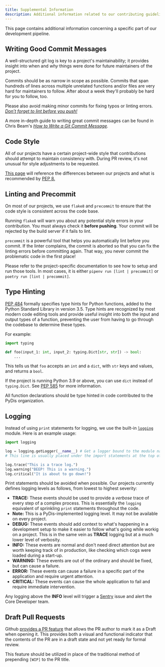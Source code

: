 ```yaml
---
title: Supplemental Information
description: Additional information related to our contributing guidelines.
---
```


This page contains additional information concerning a specific part of our development pipeline.

## Writing Good Commit Messages

A well-structured git log is key to a project's maintainability; it provides insight into when and *why* things were done for future maintainers of the project.

Commits should be as narrow in scope as possible.
Commits that span hundreds of lines across multiple unrelated functions and/or files are very hard for maintainers to follow.
After about a week they'll probably be hard for you to follow, too.

Please also avoid making minor commits for fixing typos or linting errors.
*[Don’t forget to lint before you push!](https://soundcloud.com/lemonsaurusrex/lint-before-you-push)*

A more in-depth guide to writing great commit messages can be found in Chris Beam's *[How to Write a Git Commit Message](https://chris.beams.io/posts/git-commit/).*

## Code Style

All of our projects have a certain project-wide style that contributions should attempt to maintain consistency with.
During PR review, it's not unusual for style adjustments to be requested.

[This page](../../style-guide/) will reference the differences between our projects and what is recommended by [PEP 8.](https://www.python.org/dev/peps/pep-0008/)

## Linting and Precommit

On most of our projects, we use `flake8` and `precommit` to ensure that the code style is consistent across the code base.

Running `flake8` will warn you about any potential style errors in your contribution.
You must always check it **before pushing**.
Your commit will be rejected by the build server if it fails to lint.

`precommit` is a powerful tool that helps you automatically lint before you commit.
If the linter complains, the commit is aborted so that you can fix the linting errors before committing again.
That way, you never commit the problematic code in the first place!

Please refer to the project-specific documentation to see how to setup and run those tools.
In most cases, it is either `pipenv run [lint | precommit]` or `poetry run [lint | precommit]`.

## Type Hinting

[PEP 484](https://www.python.org/dev/peps/pep-0484/) formally specifies type hints for Python functions, added to the Python Standard Library in version 3.5.
Type hints are recognized by most modern code editing tools and provide useful insight into both the input and output types of a function, preventing the user from having to go through the codebase to determine these types.

For example:

```python
import typing

def foo(input_1: int, input_2: typing.Dict[str, str]) -> bool:
    ...
```

This tells us that `foo` accepts an `int` and a `dict`, with `str` keys and values, and returns a `bool`.

If the project is running Python 3.9 or above, you can use `dict` instead of `typing.Dict`.
See [PEP 585](https://www.python.org/dev/peps/pep-0585/) for more information.

All function declarations should be type hinted in code contributed to the PyDis organization.

## Logging

Instead of using `print` statements for logging, we use the built-in [`logging`](https://docs.python.org/3/library/logging.html) module.
Here is an example usage:

```python
import logging

log = logging.getLogger(__name__) # Get a logger bound to the module name.
# This line is usually placed under the import statements at the top of the file.

log.trace("This is a trace log.")
log.warning("BEEP! This is a warning.")
log.critical("It is about to go down!")
```

Print statements should be avoided when possible.
Our projects currently defines logging levels as follows, from lowest to highest severity:

- **TRACE:** These events should be used to provide a *verbose* trace of every step of a complex process. This is essentially the `logging` equivalent of sprinkling `print` statements throughout the code.
- **Note:** This is a PyDis-implemented logging level. It may not be available on every project.
- **DEBUG:** These events should add context to what's happening in a development setup to make it easier to follow what's going while workig on a project. This is in the same vein as **TRACE** logging but at a much lower level of verbosity.
- **INFO:** These events are normal and don't need direct attention but are worth keeping track of in production, like checking which cogs were loaded during a start-up.
- **WARNING:** These events are out of the ordinary and should be fixed, but can cause a failure.
- **ERROR:** These events can cause a failure in a specific part of the application and require urgent attention.
- **CRITICAL:** These events can cause the whole application to fail and require immediate intervention.

Any logging above the **INFO** level will trigger a [Sentry](http://sentry.io) issue and alert the Core Developer team.

## Draft Pull Requests

Github [provides a PR feature](https://github.blog/2019-02-14-introducing-draft-pull-requests/) that allows the PR author to mark it as a Draft when opening it. This provides both a visual and functional indicator that the contents of the PR are in a draft state and not yet ready for formal review.

This feature should be utilized in place of the traditional method of prepending `[WIP]` to the PR title.
